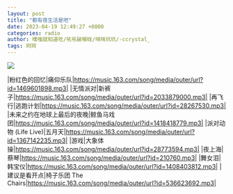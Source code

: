 ```yaml
---
layout: post
title: "都有夜生活是吧"
date: 2023-04-19 12:49:27 +0800
categories: radio
author: 噗嗤就知道吃/吼吼破喉咙/啃啃坑坑/-ccrystal_
tags: 珂珂
---
```

![]({{site.baseurl}}/images/cover_20230419.jpg)

|粉红色的回忆|痛仰乐队|https://music.163.com/song/media/outer/url?id=1469601898.mp3|
|无情派对|新裤子|https://music.163.com/song/media/outer/url?id=2033879000.mp3|
|再飞行|逃跑计划|https://music.163.com/song/media/outer/url?id=28267530.mp3|
|未来之约在地球上最后的夜晚|鲸鱼马戏团|https://music.163.com/song/media/outer/url?id=1418418779.mp3|
|派对动物 (Life Live)|五月天|https://music.163.com/song/media/outer/url?id=1367142235.mp3|
|游戏|大象体操|https://music.163.com/song/media/outer/url?id=28773594.mp3|
|夜上海|蔡琴|https://music.163.com/song/media/outer/url?id=210760.mp3|
|舞女泪|韩宝仪|https://music.163.com/song/media/outer/url?id=1408403812.mp3|
|建议是看开点|椅子乐团 The Chairs|https://music.163.com/song/media/outer/url?id=536623692.mp3|

